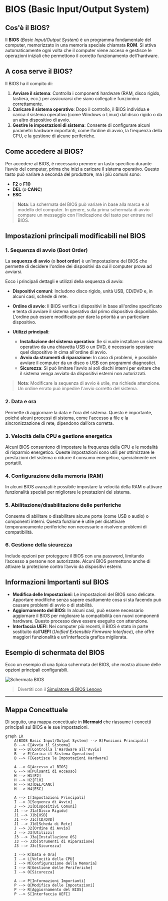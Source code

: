# BIOS (Basic Input/Output System)

## Cos'è il BIOS?

Il **BIOS** (*Basic Input/Output System*) è un programma fondamentale del computer, memorizzato in una memoria speciale chiamata **ROM**. Si attiva automaticamente ogni volta che il computer viene acceso e gestisce le operazioni iniziali che permettono il corretto funzionamento dell'hardware.

## A cosa serve il BIOS?

Il BIOS ha il compito di:
1. **Avviare il sistema**: Controlla i componenti hardware (RAM, disco rigido, tastiera, ecc.) per assicurarsi che siano collegati e funzionino correttamente.
2. **Caricare il sistema operativo**: Dopo il controllo, il BIOS individua e carica il sistema operativo (come Windows o Linux) dal disco rigido o da un altro dispositivo di avvio.
3. **Gestire le impostazioni di sistema**: Consente di configurare alcuni parametri hardware importanti, come l’ordine di avvio, la frequenza della CPU, e la gestione di alcune periferiche.

## Come accedere al BIOS?

Per accedere al BIOS, è necessario premere un tasto specifico durante l’avvio del computer, prima che inizi a caricare il sistema operativo. Questo tasto può variare a seconda del produttore, ma i più comuni sono:
- **F2** o **F10**
- **DEL** (o **CANC**)
- **ESC**

> **Nota**: La schermata del BIOS può variare in base alla marca e al modello del computer. In genere, sulla prima schermata di avvio compare un messaggio con l’indicazione del tasto per entrare nel BIOS.

## Impostazioni principali modificabili nel BIOS

### 1. Sequenza di avvio (Boot Order)

La **sequenza di avvio** (o **boot order**) è un’impostazione del BIOS che permette di decidere l'ordine dei dispositivi da cui il computer prova ad avviarsi. 

Ecco i principali dettagli e utilizzi della sequenza di avvio:

- **Dispositivi comuni**: Includono disco rigido, unità USB, CD/DVD e, in alcuni casi, schede di rete.
  
- **Ordine di avvio**: Il BIOS verifica i dispositivi in base all'ordine specificato e tenta di avviare il sistema operativo dal primo dispositivo disponibile. L'ordine può essere modificato per dare la priorità a un particolare dispositivo.
  
- **Utilizzi principali**:
  - **Installazione del sistema operativo**: Se si vuole installare un sistema operativo da una chiavetta USB o un DVD, è necessario spostare quel dispositivo in cima all'ordine di avvio.
  - **Avvio da strumenti di riparazione**: In caso di problemi, è possibile avviare il computer da un disco o USB con programmi diagnostici.
  - **Sicurezza**: Si può limitare l’avvio ai soli dischi interni per evitare che il sistema venga avviato da dispositivi esterni non autorizzati.

> **Nota**: Modificare la sequenza di avvio è utile, ma richiede attenzione. Un ordine errato può impedire l'avvio corretto del sistema.

### 2. Data e ora

Permette di aggiornare la data e l'ora del sistema. Questo è importante, poiché alcuni processi di sistema, come l'accesso a file e la sincronizzazione di rete, dipendono dall’ora corretta.

### 3. Velocità della CPU e gestione energetica

Alcuni BIOS consentono di impostare la frequenza della CPU e le modalità di risparmio energetico. Queste impostazioni sono utili per ottimizzare le prestazioni del sistema o ridurre il consumo energetico, specialmente nei portatili.

### 4. Configurazione della memoria (RAM)

In alcuni BIOS avanzati è possibile impostare la velocità della RAM o attivare funzionalità speciali per migliorare le prestazioni del sistema.

### 5. Abilitazione/disabilitazione delle periferiche

Consente di abilitare o disabilitare alcune porte (come USB o audio) o componenti interni. Questa funzione è utile per disattivare temporaneamente periferiche non necessarie o risolvere problemi di compatibilità.

### 6. Gestione della sicurezza

Include opzioni per proteggere il BIOS con una password, limitando l’accesso a persone non autorizzate. Alcuni BIOS permettono anche di attivare la protezione contro l’avvio da dispositivi esterni.

## Informazioni Importanti sul BIOS

- **Modifica delle Impostazioni**: Le impostazioni del BIOS sono delicate. Apportare modifiche senza sapere esattamente cosa si sta facendo può causare problemi di avvio o di stabilità.
- **Aggiornamento del BIOS**: In alcuni casi, può essere necessario aggiornare il BIOS per migliorare la compatibilità con nuovi componenti hardware. Questo processo deve essere eseguito con attenzione.
- **Interfaccia UEFI**: Nei computer più recenti, il BIOS è stato in parte sostituito dall’**UEFI** (*Unified Extensible Firmware Interface*), che offre maggiori funzionalità e un’interfaccia grafica migliorata.

## Esempio di schermata del BIOS

Ecco un esempio di una tipica schermata del BIOS, che mostra alcune delle opzioni principali configurabili.

![Schermata BIOS](https://kmpic.asus.com/images/2022/07/21/e02270e4-b24f-4080-be10-674dde9db4f8.png)

> Divertiti con il [Simulatore di BIOS Lenovo](https://download.lenovo.com/bsco/index.html#/)

---

## Mappa Concettuale

Di seguito, una mappa concettuale in **Mermaid** che riassume i concetti principali sul BIOS e le sue impostazioni.

```mermaid
graph LR
    A[BIOS Basic Input/Output System] --> B[Funzioni Principali]
    B --> C[Avvia il Sistema]
    B --> D[Controlla l'Hardware all'Avvio]
    B --> E[Carica il Sistema Operativo]
    B --> F[Gestisce le Impostazioni Hardware]

    A --> G[Accesso al BIOS]
    G --> H[Pulsanti di Accesso]
    H --> H1[F2]
    H --> H2[F10]
    H --> H3[DEL/CANC]
    H --> H4[ESC]

    A --> I[Impostazioni Principali]
    I --> J[Sequenza di Avvio]
    J --> J1[Dispositivi Comuni]
    J1 --> J1a[Disco Rigido]
    J1 --> J1b[USB]
    J1 --> J1c[CD/DVD]
    J1 --> J1d[Scheda di Rete]
    J --> J2[Ordine di Avvio]
    J --> J3[Utilizzi]
    J3 --> J3a[Installazione OS]
    J3 --> J3b[Strumenti di Riparazione]
    J3 --> J3c[Sicurezza]

    I --> K[Data e Ora]
    I --> L[Velocità della CPU]
    I --> M[Configurazione della Memoria]
    I --> N[Gestione delle Periferiche]
    I --> O[Sicurezza]

    A --> P[Informazioni Importanti]
    P --> Q[Modifica delle Impostazioni]
    P --> R[Aggiornamento del BIOS]
    P --> S[Interfaccia UEFI]
```
